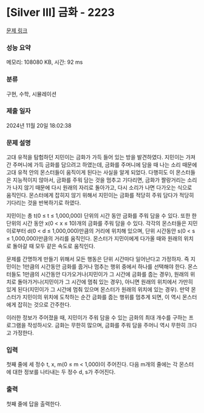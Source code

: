 # [Silver III] 금화 - 2223 

[문제 링크](https://www.acmicpc.net/problem/2223) 

### 성능 요약

메모리: 108080 KB, 시간: 92 ms

### 분류

구현, 수학, 시뮬레이션

### 제출 일자

2024년 11월 20일 18:02:38

### 문제 설명

<p>고대 유적을 탐험하던 지민이는 금화가 가득 들어 있는 방을 발견하였다. 지민이는 가져간 주머니에 가득 금화를 담으려고 하였는데, 금화를 주머니에 담을 때 나는 소리 때문에 고대 유적 안의 몬스터들이 움직이게 된다는 사실을 알게 되었다. 다행히도 이 몬스터들은 지능적이지 않아서, 금화를 주워 담는 것을 멈추고 기다리면, 금화가 짤랑거리는 소리가 나지 않기 때문에 다시 원래의 자리로 돌아가고, 다시 소리가 나면 다가오는 식으로 움직인다. 몬스터에게 잡히지 않기 위해서 지민이는 금화를 적당히 주워 담다가 적당히 기다리는 것을 반복하기로 하였다.</p>

<p>지민이는 총 t(0 ≤ t ≤ 1,000,000) 단위의 시간 동안 금화를 주워 담을 수 있다. 또한 한 단위의 시간 동안 x(0 < x ≤ 10)개의 금화를 주워 담을 수 있다. 각각의 몬스터들은 지민이로부터 d(0 < d ≤ 1,000,000)만큼의 거리에 위치해 있으며, 단위 시간동안 s(0 < s ≤ 1,000,000)만큼의 거리를 움직인다. 몬스터가 지민이에게 다가올 때와 원래의 위치로 돌아갈 때 모두 같은 속도로 움직인다.</p>

<p>문제를 간명하게 만들기 위해서 모든 행동은 단위 시간마다 일어난다고 가정하자. 즉 지민이는 1만큼의 시간동안 금화를 줍거나 멈추는 행위 중에서 하나를 선택해야 한다. 몬스터들도 1만큼의 시간동안 다가오거나(지민이가 그 시간에 금화를 줍는 경우), 원래의 위치로 돌아가거나(지민이가 그 시간에 멈춰 있는 경우), 아니면 원래의 위치에서 가만히 있게 된다(지민이가 그 시간에 멈춰 있으며 몬스터가 원래의 위치에 있는 경우). 만약 몬스터가 지민이의 위치에 도착하는 순간 금화를 줍는 행위를 멈추게 되면, 이 역시 몬스터에게 잡히는 것으로 간주한다.</p>

<p>이러한 정보가 주어졌을 때, 지민이가 주워 담을 수 있는 금화의 최대 개수를 구하는 프로그램을 작성하시오. 금화는 무한히 많으며, 금화를 주워 담을 주머니 역시 무한히 크다고 가정한다.</p>

### 입력 

 <p>첫째 줄에 세 정수 t, x, m(0 ≤ m < 1,000)이 주어진다. 다음 m개의 줄에는 각 몬스터에 대한 정보를 나타내는 두 정수 d, s가 주어진다.</p>

### 출력 

 <p>첫째 줄에 답을 출력한다.</p>

